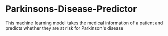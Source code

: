 # Parkinsons-Disease-Predictor
This machine learning model takes the medical information of a patient and predicts whether they are at risk for Parkinson's disease
